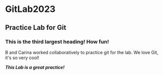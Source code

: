 # GitLab2023

## Practice Lab for Git

### This is the third largest heading! How fun!

B and Carina worked collaboratively to practice git for the lab. We love Git, it's so very cool!

***This Lab is a great practice!***

